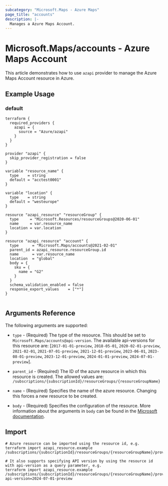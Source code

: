 ```yaml
---
subcategory: "Microsoft.Maps - Azure Maps"
page_title: "accounts"
description: |-
  Manages a Azure Maps Account.
---
```


# Microsoft.Maps/accounts - Azure Maps Account

This article demonstrates how to use `azapi` provider to manage the Azure Maps Account resource in Azure.

## Example Usage

### default

```hcl
terraform {
  required_providers {
    azapi = {
      source = "Azure/azapi"
    }
  }
}

provider "azapi" {
  skip_provider_registration = false
}

variable "resource_name" {
  type    = string
  default = "acctest0001"
}

variable "location" {
  type    = string
  default = "westeurope"
}

resource "azapi_resource" "resourceGroup" {
  type     = "Microsoft.Resources/resourceGroups@2020-06-01"
  name     = var.resource_name
  location = var.location
}

resource "azapi_resource" "account" {
  type      = "Microsoft.Maps/accounts@2021-02-01"
  parent_id = azapi_resource.resourceGroup.id
  name      = var.resource_name
  location  = "global"
  body = {
    sku = {
      name = "G2"
    }
  }
  schema_validation_enabled = false
  response_export_values    = ["*"]
}


```



## Arguments Reference

The following arguments are supported:

* `type` - (Required) The type of the resource. This should be set to `Microsoft.Maps/accounts@api-version`. The available api-versions for this resource are: [`2017-01-01-preview`, `2018-05-01`, `2020-02-01-preview`, `2021-02-01`, `2021-07-01-preview`, `2021-12-01-preview`, `2023-06-01`, `2023-08-01-preview`, `2023-12-01-preview`, `2024-01-01-preview`, `2024-07-01-preview`].

* `parent_id` - (Required) The ID of the azure resource in which this resource is created. The allowed values are:  
  `/subscriptions/{subscriptionId}/resourceGroups/{resourceGroupName}`

* `name` - (Required) Specifies the name of the azure resource. Changing this forces a new resource to be created.

* `body` - (Required) Specifies the configuration of the resource. More information about the arguments in `body` can be found in the [Microsoft documentation](https://learn.microsoft.com/en-us/azure/templates/Microsoft.Maps/accounts?pivots=deployment-language-terraform).

## Import

 ```shell
 # Azure resource can be imported using the resource id, e.g.
 terraform import azapi_resource.example /subscriptions/{subscriptionId}/resourceGroups/{resourceGroupName}/providers/Microsoft.Maps/accounts/{resourceName}
 
 # It also supports specifying API version by using the resource id with api-version as a query parameter, e.g.
 terraform import azapi_resource.example /subscriptions/{subscriptionId}/resourceGroups/{resourceGroupName}/providers/Microsoft.Maps/accounts/{resourceName}?api-version=2024-07-01-preview
 ```
